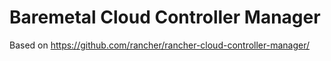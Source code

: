 # Baremetal Cloud Controller Manager

Based on https://github.com/rancher/rancher-cloud-controller-manager/
